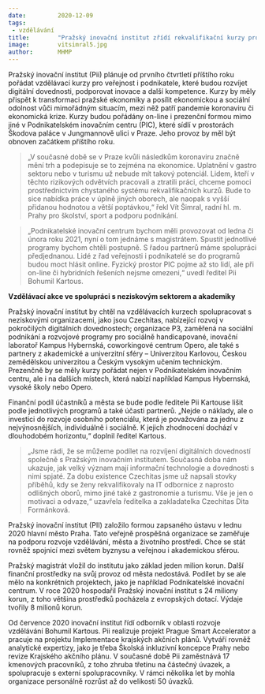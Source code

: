 ```yaml
---
date:         2020-12-09
tags:         
 - vzdělávání
title:        "Pražský inovační institut zřídí rekvalifikační kurzy pro rozvoj digitálních dovedností a dalších kompetencí. Mají přispět k řešení covidové krize"
image: 	      vitsimral5.jpg
author:       MHMP
---
```


Pražský inovační institut (Pii) plánuje od prvního čtvrtletí příštího roku pořádat vzdělávací kurzy pro veřejnost i podnikatele, které budou rozvíjet digitální dovednosti, podporovat inovace a další kompetence. Kurzy by měly přispět k transformaci pražské ekonomiky a posílit ekonomickou a sociální odolnost vůči mimořádným situacím, mezi něž patří pandemie koronaviru či ekonomická krize. Kurzy budou pořádány on-line i prezenční formou mimo jiné v Podnikatelském inovačním centru (PIC), které sídlí v prostorách Škodova paláce v Jungmannově ulici v Praze. Jeho provoz by měl být obnoven začátkem příštího roku.

> „V současné době se v Praze kvůli následkům koronaviru značně mění trh a podepisuje se to zejména na ekonomice. Uplatnění v gastro sektoru nebo v turismu už nebude mít takový potenciál. Lidem, kteří v těchto rizikových odvětvích pracovali a ztratili práci, chceme pomoci prostřednictvím chystaného systému rekvalifikačních kurzů. Bude to sice nabídka práce v úplně jiných oborech, ale naopak s vyšší přidanou hodnotou a větší poptávkou,“ řekl Vít Šimral, radní hl. m. Prahy pro školství, sport a podporu podnikání.

> „Podnikatelské inovační centrum bychom měli provozovat od ledna či února roku 2021, nyní o tom jednáme s magistrátem. Spustit jednotlivé programy bychom chtěli postupně. S řadou partnerů máme spolupráci předjednanou. Lidé z řad veřejnosti i podnikatelé se do programů budou moct hlásit online. Fyzický prostor PIC pojme až sto lidí, ale při on-line či hybridních řešeních nejsme omezeni,“ uvedl ředitel Pii Bohumil Kartous.

**Vzdělávací akce ve spolupráci s neziskovým sektorem a akademiky**

Pražský inovační institut by chtěl na vzdělávacích kurzech spolupracovat s neziskovými organizacemi, jako jsou Czechitas, nabízející rozvoj v pokročilých digitálních dovednostech; organizace P3, zaměřená na sociální podnikání a rozvojové programy pro sociálně handicapované, inovační laboratoř Kampus Hybernská, coworkingové centrum Opero, ale také s partnery z akademické a univerzitní sféry – Univerzitou Karlovou, Českou zemědělskou univerzitou a Českým vysokým učením technickým. Prezenčně by se měly kurzy pořádat nejen v Podnikatelském inovačním centru, ale i na dalších místech, která nabízí například Kampus Hybernská, vysoké školy nebo Opero.

Finanční podíl účastníků a města se bude podle ředitele Pii Kartouse lišit podle jednotlivých programů a také účasti partnerů. „Nejde o náklady, ale o investici do rozvoje osobního potenciálu, která je považována za jednu z nejvýnosnějších, individuálně i sociálně. K jejich zhodnocení dochází v dlouhodobém horizontu,“ doplnil ředitel Kartous.

> „Jsme rádi, že se můžeme podílet na rozvíjení digitálních dovedností společně s Pražským inovačním institutem. Současná doba nám ukazuje, jak velký význam mají informační technologie a dovednosti s nimi spjaté. Za dobu existence Czechitas jsme už napsali stovky příběhů, kdy se ženy rekvalifikovaly na IT odbornice z naprosto odlišných oborů, mimo jiné také z gastronomie a turismu. Vše je jen o motivaci a odvaze,“ uzavřela ředitelka a zakladatelka Czechitas Dita Formánková.

Pražský inovační institut (PII) založilo formou zapsaného ústavu v lednu 2020 hlavní město Praha. Tato veřejně prospěšná organizace se zaměřuje na podporu rozvoje vzdělávání, města a životního prostředí. Chce se stát rovněž spojnicí mezi světem byznysu a veřejnou i akademickou sférou.

Pražský magistrát vložil do institutu jako základ jeden milion korun. Další finanční prostředky na svůj provoz od města nedostává. Podílet by se ale mělo na konkrétních projektech, jako je například Podnikatelské inovační centrum. V roce 2020 hospodařil Pražský inovační institut s 24 miliony korun, z toho většina prostředků pocházela z evropských dotací. Výdaje tvořily 8 milionů korun.

Od července 2020 inovační institut řídí odborník v oblasti rozvoje vzdělávání Bohumil Kartous. Pii realizuje projekt Prague Smart Accelerator a pracuje na projektu Implementace krajských akčních plánů. Vytváří rovněž analytické expertizy, jako je třeba Školská inkluzivní koncepce Prahy nebo revize Krajského akčního plánu. V současné době Pii zaměstnává 17 kmenových pracovníků, z toho zhruba třetinu na částečný úvazek, a spolupracuje s externí spolupracovníky. V rámci několika let by mohla organizace personálně rozrůst až do velikosti 50 úvazků.
